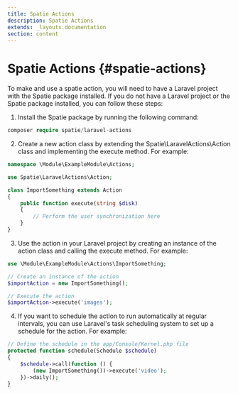 ```yaml
---
title: Spatie Actions
description: Spatie Actions
extends: _layouts.documentation
section: content
---
```


# Spatie Actions {#spatie-actions}

To make and use a spatie action, you will need to have a Laravel project with the Spatie package installed. If you do not have a Laravel project or the Spatie package installed, you can follow these steps:

1. Install the Spatie package by running the following command:

```php
composer require spatie/laravel-actions
```

2. Create a new action class by extending the Spatie\LaravelActions\Action class and implementing the execute method. For example:

```php
namespace \Module\ExampleModule\Actions;

use Spatie\LaravelActions\Action;

class ImportSomething extends Action
{
    public function execute(string $disk)
    {
        // Perform the user synchronization here
    }
}
```

3. Use the action in your Laravel project by creating an instance of the action class and calling the execute method. For example:

```php
use \Module\ExampleModule\Actions\ImportSomething;

// Create an instance of the action
$importAction = new ImportSomething();

// Execute the action
$importAction->execute('images');
```

4. If you want to schedule the action to run automatically at regular intervals, you can use Laravel's task scheduling system to set up a schedule for the action. For example:

```php
// Define the schedule in the app/Console/Kernel.php file
protected function schedule(Schedule $schedule)
{
    $schedule->call(function () {
        (new ImportSomething())->execute('video');
    })->daily();
}
```